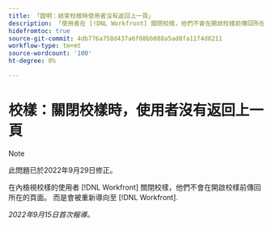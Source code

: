 ```yaml
---
title: 「證明：結束校樣時使用者沒有返回上一頁」
description: 「使用者在 [!DNL Workfront] 關閉校樣，他們不會在開啟校樣前傳回所在的頁面。 而是會被重新導向至 [!DNL Workfront]."
hidefromtoc: true
source-git-commit: 4db776a758d437a6f08bb088a5ad8fa11f4d8211
workflow-type: tm+mt
source-wordcount: '100'
ht-degree: 0%

---
```



# 校樣：關閉校樣時，使用者沒有返回上一頁

>[!NOTE]
>
>此問題已於2022年9月29日修正。

<!--This is on the WF page as well as the WFP page-->

在內檢視校樣的使用者 [!DNL Workfront] 關閉校樣，他們不會在開啟校樣前傳回所在的頁面。 而是會被重新導向至 [!DNL Workfront].

_2022年9月15日首次報導。_


